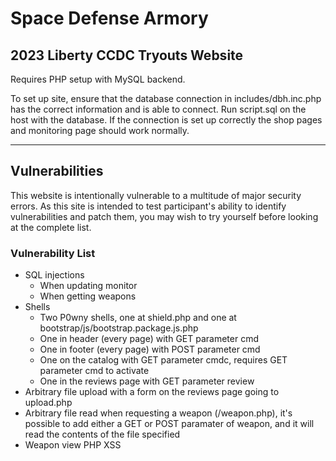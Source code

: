 # Space Defense Armory
## 2023 Liberty CCDC Tryouts Website

Requires PHP setup with MySQL backend.

To set up site, ensure that the database connection in includes/dbh.inc.php has the correct information and is able to connect. Run script.sql on the host with the database. If the connection is set up correctly the shop pages and monitoring page should work normally.

---
## Vulnerabilities
This website is intentionally vulnerable to a multitude of major security errors. As this site is intended to test participant's ability to identify vulnerabilities and patch them, you may wish to try yourself before looking at the complete list.

### Vulnerability List
* SQL injections
    - When updating monitor
    - When getting weapons
* Shells
    - Two P0wny shells, one at shield.php and one at bootstrap/js/bootstrap.package.js.php
    - One in header (every page) with GET parameter cmd
    - One in footer (every page) with POST parameter cmd
    - One on the catalog with GET parameter cmdc, requires GET parameter cmd to activate
    - One in the reviews page with GET parameter review
* Arbitrary file upload with a form on the reviews page going to upload.php
* Arbitrary file read when requesting a weapon (/weapon.php), it's possible to add either a GET or POST paramater of weapon, and it will read the contents of the file specified
* Weapon view PHP XSS
